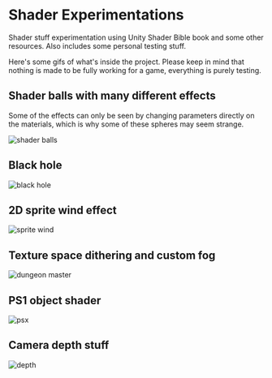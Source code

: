 # Shader Experimentations
Shader stuff experimentation using Unity Shader Bible book and some other resources. Also includes some personal testing stuff.

Here's some gifs of what's inside the project. Please keep in mind that nothing is made to be fully working for a game, everything is purely testing.

## Shader balls with many different effects
Some of the effects can only be seen by changing parameters directly on the materials, which is why some of these spheres may seem strange.

![shader balls](https://github.com/sixrobin/ShaderExperimentations/assets/55784799/f85ed93e-ced2-4350-b151-0f923116ae40)

## Black hole
![black hole](https://github.com/sixrobin/ShaderExperimentations/assets/55784799/04d9daa5-0f7c-4b1d-8eab-efcde7f7ccc5)

## 2D sprite wind effect
![sprite wind](https://github.com/sixrobin/ShaderExperimentations/assets/55784799/d16bd637-4ace-41c8-833e-3019bb28b559)

## Texture space dithering and custom fog
![dungeon master](https://github.com/sixrobin/ShaderExperimentations/assets/55784799/6ecec23e-9d4f-4a5d-86a1-8c5a2e7ffdbe)

## PS1 object shader
![psx](https://github.com/sixrobin/ShaderExperimentations/assets/55784799/f4b553c7-513f-40e2-95f7-756c6af05826)

## Camera depth stuff
![depth](https://github.com/sixrobin/ShaderExperimentations/assets/55784799/e799c2f5-2001-4251-91a9-abfa135b81fe)
